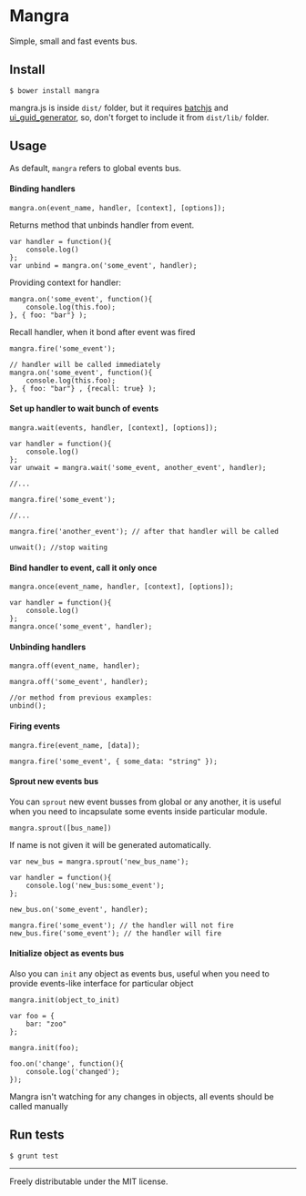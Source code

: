 Mangra
================

Simple, small and fast events bus.

## Install

	$ bower install mangra

mangra.js is inside `dist/` folder, but it
requires [batchjs](https://github.com/aki-russia/batchjs) and [ui_guid_generator](), so, don't forget to include it from `dist/lib/` folder.

## Usage

As default, `mangra` refers to global events bus.


#### Binding handlers
`mangra.on(event_name, handler, [context], [options]);`

Returns method that unbinds handler from event.

	
	var handler = function(){
		console.log()
	};
	var unbind = mangra.on('some_event', handler); 
	
Providing context for handler:
	
	mangra.on('some_event', function(){
	    console.log(this.foo);
    }, { foo: "bar"} );
    
Recall handler, when it bond after event was fired
	
	mangra.fire('some_event');

	// handler will be called immediately
	mangra.on('some_event', function(){ 
		console.log(this.foo);
    }, { foo: "bar"} , {recall: true} );


#### Set up handler to wait bunch of events

`mangra.wait(events, handler, [context], [options]);`

	
	var handler = function(){
		console.log()
	};
	var unwait = mangra.wait('some_event, another_event', handler);    
	
	//...
	
	mangra.fire('some_event');
	
	//...
	
	mangra.fire('another_event'); // after that handler will be called
	
	unwait(); //stop waiting
	
#### Bind handler to event, call it only once

`mangra.once(event_name, handler, [context], [options]);`

	
	var handler = function(){
		console.log()
	};
	mangra.once('some_event', handler); 
	
#### Unbinding handlers

`mangra.off(event_name, handler);`

	mangra.off('some_event', handler);
	
	//or method from previous examples:
	unbind();
	
    
#### Firing events

`mangra.fire(event_name, [data]);`

	mangra.fire('some_event', { some_data: "string" });


 
#### Sprout new events bus 

You can `sprout` new event busses from global or any another, it is useful when you need to incapsulate some events inside particular module. 

`mangra.sprout([bus_name])`

If name is not given it will be generated automatically.

	var new_bus = mangra.sprout('new_bus_name');
	
	var handler = function(){
		console.log('new_bus:some_event');
	};
	
	new_bus.on('some_event', handler);
	
	mangra.fire('some_event'); // the handler will not fire
	new_bus.fire('some_event'); // the handler will fire
	
	
#### Initialize object as events bus 

Also you can `init`  any object as events bus, useful when you need to provide events-like interface for particular object

`mangra.init(object_to_init)`


	var foo = {
		bar: "zoo"
	};
	
	mangra.init(foo);
	
	foo.on('change', function(){
		console.log('changed');
	});

Mangra isn't watching for any changes in objects, all events should be called manually 

## Run tests

`$ grunt test`

----


Freely distributable under the MIT license.